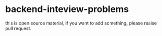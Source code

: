 # backend-inteview-problems

this is open source material, if you want to add something, please reaise pull request.

